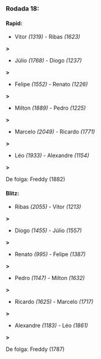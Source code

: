 ### Rodada 18:

#### Rapid:

* Vitor *(1319)*     -     Ribas *(1623)*

 **>** 
* Júlio *(1768)*     -     Diogo *(1237)*

 **>** 
* Felipe *(1552)*     -     Renato *(1226)*

 **>** 
* Milton *(1889)*     -     Pedro *(1225)*

 **>** 
* Marcelo *(2049)*     -     Ricardo *(1771)*

 **>** 
* Léo *(1933)*     -     Alexandre *(1154)*

 **>** 

De folga: Freddy (1882)

#### Blitz:

* Ribas *(2055)*     -     Vitor *(1213)*

 **>** 
* Diogo *(1455)*     -     Júlio *(1557)*

 **>** 
* Renato *(995)*     -     Felipe *(1387)*

 **>** 
* Pedro *(1147)*     -     Milton *(1632)*

 **>** 
* Ricardo *(1625)*     -     Marcelo *(1717)*

 **>** 
* Alexandre *(1183)*     -     Léo *(1861)*

 **>** 

De folga: Freddy (1787)

